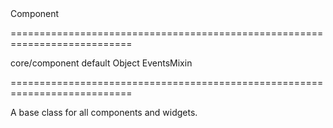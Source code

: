<!--id-->Component<!--/id-->
===========================================================================
<!--hidden--><!--/hidden-->
<!--module-->core/component<!--/module-->
<!--export-->default<!--/export-->
<!--type-->Object<!--/type-->
<!--inherits-->EventsMixin<!--/inherits-->
===========================================================================

<!--shortDescription-->
A base class for all components and widgets.
<!--/shortDescription-->

<!--fullDescription-->

<!--/fullDescription-->